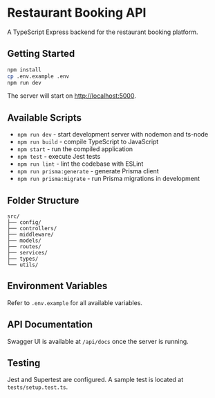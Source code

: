 # Restaurant Booking API

A TypeScript Express backend for the restaurant booking platform.

## Getting Started

```bash
npm install
cp .env.example .env
npm run dev
```

The server will start on [http://localhost:5000](http://localhost:5000).

## Available Scripts

- `npm run dev` - start development server with nodemon and ts-node
- `npm run build` - compile TypeScript to JavaScript
- `npm start` - run the compiled application
- `npm test` - execute Jest tests
- `npm run lint` - lint the codebase with ESLint
- `npm run prisma:generate` - generate Prisma client
- `npm run prisma:migrate` - run Prisma migrations in development

## Folder Structure

```
src/
├── config/
├── controllers/
├── middleware/
├── models/
├── routes/
├── services/
├── types/
└── utils/
```

## Environment Variables

Refer to `.env.example` for all available variables.

## API Documentation

Swagger UI is available at `/api/docs` once the server is running.

## Testing

Jest and Supertest are configured. A sample test is located at `tests/setup.test.ts`.
